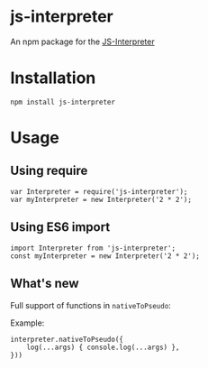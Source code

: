 js-interpreter
==============

An npm package for the [JS-Interpreter](https://github.com/NeilFraser/JS-Interpreter)

# Installation

`npm install js-interpreter`

# Usage

## Using require

```
var Interpreter = require('js-interpreter');
var myInterpreter = new Interpreter('2 * 2');
```

## Using ES6 import

```
import Interpreter from 'js-interpreter';
const myInterpreter = new Interpreter('2 * 2');
```

## What's new

Full support of functions in `nativeToPseudo`:

Example:
```
interpreter.nativeToPseudo({
    log(...args) { console.log(...args) },
}))
```
